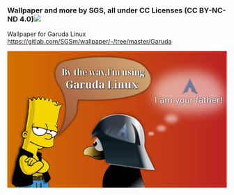 ### Wallpaper and more by SGS, all under CC Licenses (CC BY-NC-ND 4.0)<img src=https://gitlab.com/SGSm/wallpaper/-/raw/master/by-nc-nd.png>


Wallpaper for Garuda Linux https://gitlab.com/SGSm/wallpaper/-/tree/master/Garuda

<img src=https://github.com/sgse/wallpaper/blob/master/Garuda-btw-02-sgs.png>
